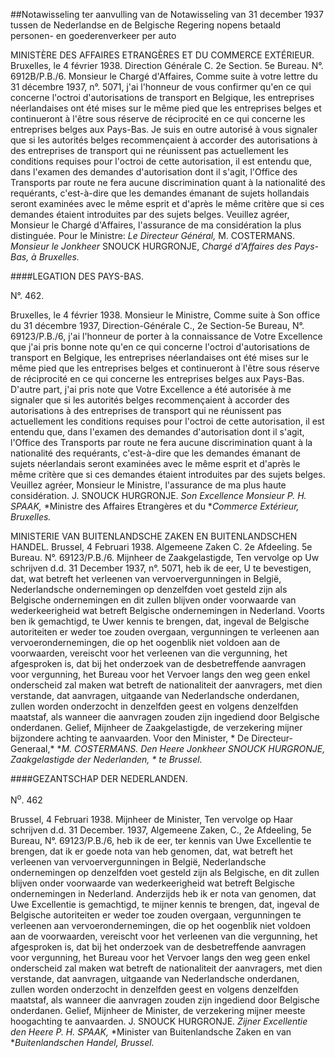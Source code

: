 <meta http-equiv='Content-Type' content='text/html; charset=utf-8' />

##Notawisseling ter aanvulling van de Notawisseling van 31 december 1937 tussen de Nederlandse en de Belgische Regering nopens betaald personen- en goederenverkeer per auto

MINISTÈRE DES AFFAIRES ETRANGÈRES  ET DU COMMERCE EXTÉRIEUR. Bruxelles, le 4 février 1938. Direction Générale C. 2e Section. 5e Bureau. N°. 6912B/P.B./6. Monsieur le Chargé d'Affaires, Comme suite à votre lettre du 31 décembre 1937, n°. 5071, j'ai l'honneur de vous confirmer qu'en ce qui concerne l'octroi d'autorisations de transport en Belgique, les entreprises néerlandaises ont été mises sur le même pied que les entreprises belges et continueront à l'être sous réserve de réciprocité en ce qui concerne les entreprises belges aux Pays-Bas. Je suis en outre autorisé à vous signaler que si les autorités belges recommençaient à accorder des autorisations à des entreprises de transport qui ne réunissent pas actuellement les conditions requises pour l'octroi de cette autorisation, il est entendu que, dans l'examen des demandes d'autorisation dont il s'agit, l'Office des Transports par route ne fera aucune discrimination quant à la nationalité des requérants, c'est-à-dire que les demandes émanant de sujets hollandais seront examinées avec le même esprit et d'après le même critère que si ces demandes étaient introduites par des sujets belges. Veuillez agréer, Monsieur le Chargé d'Affaires, l'assurance de ma considération la plus distinguée. Pour le Ministre:  *Le Directeur Général,*  M. COSTERMANS.  *Monsieur le Jonkheer* SNOUCK HURGRONJE,  *Chargé d'Affaires des Pays-Bas,*   *à Bruxelles.*    

####LEGATION DES PAYS-BAS.

N°. 462.  

Bruxelles, le 4 février 1938. Monsieur le Ministre, Comme suite à Son office du 31 décembre 1937, Direction-Générale C., 2e Section-5e Bureau, N°. 69123/P.B./6, j'ai l'honneur de porter à la connaissance de Votre Excellence que j'ai pris bonne note qu'en ce qui concerne l'octroi d'autorisations de transport en Belgique, les entreprises néerlandaises ont été mises sur le même pied que les entreprises belges et continueront à l'être sous réserve de réciprocité en ce qui concerne les entreprises belges aux Pays-Bas. D'autre part, j'ai pris note que Votre Excellence a été autorisée à me signaler que si les autorités belges recommençaient à accorder des autorisations à des entreprises de transport qui ne réunissent pas actuellement les conditions requises pour l'octroi de cette autorisation, il est entendu que, dans l'examen des demandes d'autorisation dont il s'agit, l'Office des Transports par route ne fera aucune discrimination quant à la nationalité des requérants, c'est-à-dire que les demandes émanant de sujets néerlandais seront examinées avec le même esprit et d'après le même critère que si ces demandes étaient introduites par des sujets belges. Veuillez agréer, Monsieur le Ministre, l'assurance de ma plus haute considération. J. SNOUCK HURGRONJE. *Son Excellence Monsieur P. H. SPAAK,* *Ministre des Affaires Etrangères et du **Commerce Extérieur,*   *Bruxelles.*    

MINISTERIE  VAN BUITENLANDSCHE ZAKEN  EN BUITENLANDSCHEN HANDEL. Brussel, 4 Februari 1938. Algemeene Zaken C.  2e Afdeeling. 5e Bureau.  N°. 69123/P.B./6. Mijnheer de Zaakgelastigde, Ten vervolge op Uw schrijven d.d. 31 December 1937, n°. 5071, heb ik de eer, U te bevestigen, dat, wat betreft het verleenen van vervoervergunningen in België, Nederlandsche ondernemingen op denzelfden voet gesteld zijn als Belgische ondernemingen en dit zullen blijven onder voorwaarde van wederkeerigheid wat betreft Belgische ondernemingen in Nederland. Voorts ben ik gemachtigd, te Uwer kennis te brengen, dat, ingeval de Belgische autoriteiten er weder toe zouden overgaan, vergunningen te verleenen aan vervoerondernemingen, die op het oogenblik niet voldoen aan de voorwaarden, vereischt voor het verleenen van die vergunning, het afgesproken is, dat bij het onderzoek van de desbetreffende aanvragen voor vergunning, het Bureau voor het Vervoer langs den weg geen enkel onderscheid zal maken wat betreft de nationaliteit der aanvragers, met dien verstande, dat aanvragen, uitgaande van Nederlandsche onderdanen, zullen worden onderzocht in denzelfden geest en volgens denzelfden maatstaf, als wanneer die aanvragen zouden zijn ingediend door Belgische onderdanen. Gelief, Mijnheer de Zaakgelastigde, de verzekering mijner bijzondere achting te aanvaarden. Voor den Minister,  * De Directeur-Generaal,*   **M. COSTERMANS.  *Den Heere Jonkheer* SNOUCK HURGRONJE,  *Zaakgelastigde der Nederlanden,*   * te Brussel.*    

####GEZANTSCHAP DER NEDERLANDEN.

N<sup>o</sup>. 462 

Brussel, 4 Februari 1938. Mijnheer de Minister, Ten vervolge op Haar schrijven d.d. 31 December. 1937, Algemeene Zaken, C., 2e Afdeeling, 5e Bureau, N°. 69123/P.B./6, heb ik de eer, ter kennis van Uwe Excellentie te brengen, dat ik er goede nota van heb genomen, dat, wat betreft het verleenen van vervoervergunningen in België, Nederlandsche ondernemingen op denzelfden voet gesteld zijn als Belgische, en dit zullen blijven onder voorwaarde van wederkeerigheid wat betreft Belgische ondernemingen in Nederland. Anderzijds heb ik er nota van genomen, dat Uwe Excellentie is gemachtigd, te mijner kennis te brengen, dat, ingeval de Belgische autoriteiten er weder toe zouden overgaan, vergunningen te verleenen aan vervoerondernemingen, die op het oogenblik niet voldoen aan de voorwaarden, vereischt voor het verleenen van die vergunning, het afgesproken is, dat bij het onderzoek van de desbetreffende aanvragen voor vergunning, het Bureau voor het Vervoer langs den weg geen enkel onderscheid zal maken wat betreft de nationaliteit der aanvragers, met dien verstande, dat aanvragen, uitgaande van Nederlandsche onderdanen, zullen worden onderzocht in denzelfden geest en volgens denzelfden maatstaf, als wanneer die aanvragen zouden zijn ingediend door Belgische onderdanen. Gelief, Mijnheer de Minister, de verzekering mijner meeste hoogachting te aanvaarden. J. SNOUCK HURGRONJE.  *Zijner Excellentie den Heere P. H. SPAAK,*   *Minister van Buitenlandsche Zaken en van **Buitenlandschen Handel,*   *Brussel.*    
